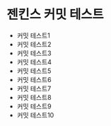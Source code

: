 # 젠킨스 커밋 테스트
- 커밋 테스트1
- 커밋 테스트2
- 커밋 테스트3
- 커밋 테스트4
- 커밋 테스트5
- 커밋 테스트6
- 커밋 테스트7
- 커밋 테스트8
- 커밋 테스트9
- 커밋 테스트10

